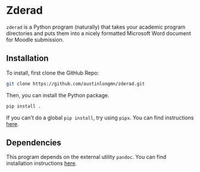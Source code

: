 # Zderad

`zderad` is a Python program (naturally) that takes your academic program
directories and puts them into a nicely formatted Microsoft Word document for
Moodle submission.

## Installation

To install, first clone the GitHub Repo:

```bash
git clone https://github.com/austinlongmn/zderad.git
```

Then, you can install the Python package.

```bash
pip install .
```

If you can't do a global `pip install`, try using `pipx`. You can find
instructions [here](https://pipx.pypa.io/stable/installation/).

## Dependencies

This program depends on the external utility `pandoc`. You can find installation
instructions [here](https://pandoc.org/installing.html).
